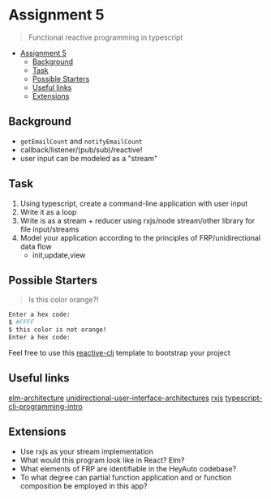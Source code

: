 # Assignment 5

> Functional reactive programming in typescript

- [Assignment 5](#assignment-5)
  - [Background](#background)
  - [Task](#task)
  - [Possible Starters](#possible-starters)
  - [Useful links](#useful-links)
  - [Extensions](#extensions)

## Background

- `getEmailCount` and `notifyEmailCount`
- callback/listener/(pub/sub)/reactive!
- user input can be modeled as a "stream"

## Task

1. Using typescript, create a command-line application with user input
2. Write it as a loop
3. Write is as a stream + reducer using rxjs/node stream/other library for file input/streams
4. Model your application according to the principles of FRP/unidirectional data flow
   - init,update,view

## Possible Starters

> Is this color orange?!

```bash
Enter a hex code:
$ #FFFF
$ this color is not orange!
Enter a hex code:
```

Feel free to use this [reactive-cli](https://github.com/vivid-theory/reactive-cli) template to bootstrap your project

## Useful links

[elm-architecture](https://guide.elm-lang.org/architecture/)
[unidirectional-user-interface-architectures](https://staltz.com/unidirectional-user-interface-architectures.html)
[rxjs](https://rxjs.dev/guide/overview)
[typescript-cli-programming-intro](https://itnext.io/how-to-create-your-own-typescript-cli-with-node-js-1faf7095ef89)

## Extensions

- Use rxjs as your stream implementation
- What would this program look like in React? Elm?
- What elements of FRP are identifiable in the HeyAuto codebase?
- To what degree can partial function application and or function composition be employed in this app?
